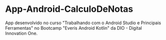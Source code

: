 # App-Android-CalculoDeNotas
App desenvolvido no curso "Trabalhando com o Android Studio e Principais Ferramentas" no Bootcamp "Everis Android Kotlin" da DIO - Digital Innovation One.
